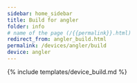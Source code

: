```yaml
---
sidebar: home_sidebar
title: Build for angler
folder: info
# name of the page (/{{permalink}}.html)
redirect_from: angler_build.html
permalink: /devices/angler/build
device: angler
---
```

{% include templates/device_build.md %}
